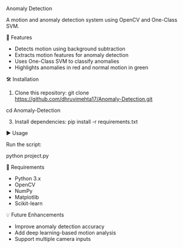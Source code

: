 Anomaly Detection

A motion and anomaly detection system using OpenCV and One-Class SVM.

📌 Features

- Detects motion using background subtraction
- Extracts motion features for anomaly detection
- Uses One-Class SVM to classify anomalies
- Highlights anomalies in red and normal motion in green
  
🛠️ Installation

1. Clone this repository:
git clone https://github.com/dhruvimehta17/Anomaly-Detection.git

cd Anomaly-Detection

3. Install dependencies:
pip install -r requirements.txt

▶️ Usage

Run the script:

python project.py

📜 Requirements

- Python 3.x
- OpenCV
- NumPy
- Matplotlib
- Scikit-learn

💡 Future Enhancements

- Improve anomaly detection accuracy
- Add deep learning-based motion analysis
- Support multiple camera inputs
